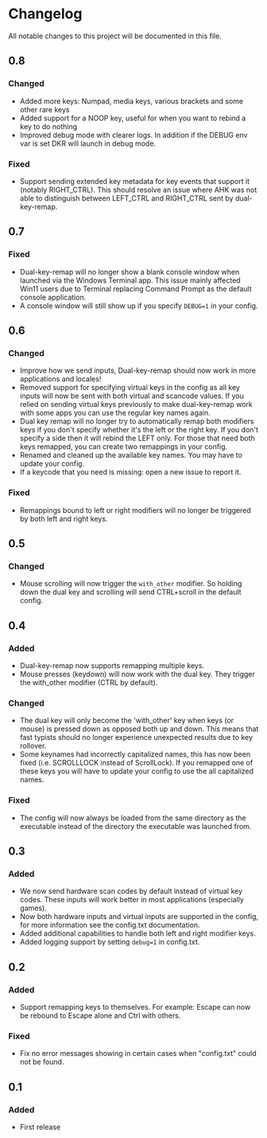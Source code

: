 # Changelog
All notable changes to this project will be documented in this file.

## 0.8
### Changed
- Added more keys: Numpad, media keys, various brackets and some other rare keys
- Added support for a NOOP key, useful for when you want to rebind a key to do nothing
- Improved debug mode with clearer logs. In addition if the DEBUG env var is set DKR will launch in debug mode.
### Fixed
- Support sending extended key metadata for key events that support it (notably RIGHT_CTRL). This should resolve an issue where AHK was not able to distinguish between LEFT_CTRL and RIGHT_CTRL sent by dual-key-remap.

## 0.7
### Fixed
- Dual-key-remap will no longer show a blank console window when launched via the Windows Terminal app. This issue mainly affected Win11 users due to Terminal replacing Command Prompt as the default console application.
- A console window will still show up if you specify `DEBUG=1` in your config.

## 0.6
### Changed
- Improve how we send inputs, Dual-key-remap should now work in more applications and locales!
- Removed support for specifying virtual keys in the config as all key inputs will now be sent with both virtual and scancode values. If you relied on sending virtual keys previously to make dual-key-remap work with some apps you can use the regular key names again.
- Dual key remap will no longer try to automatically remap both modifiers keys if you don't specify whether it's the left or the right key. If you don't specify a side then it will rebind the LEFT only. For those that need both keys remapped, you can create two remappings in your config.
- Renamed and cleaned up the available key names. You may have to update your config.
- If a keycode that you need is missing: open a new issue to report it.
### Fixed
- Remappings bound to left or right modifiers will no longer be triggered by both left and right keys.

## 0.5
### Changed
- Mouse scrolling will now trigger the `with_other` modifier. So holding down the dual key and scrolling will send CTRL+scroll in the default config.

## 0.4
### Added
- Dual-key-remap now supports remapping multiple keys.
- Mouse presses (keydown) will now work with the dual key. They trigger the with_other modifier (CTRL by default).
### Changed
- The dual key will only become the 'with_other' key when keys (or mouse) is pressed down as opposed both up and down. This means
  that fast typists should no longer experience unexpected results due to key rollover.
- Some keynames had incorrectly capitalized names, this has now been fixed (i.e. SCROLLLOCK instead of ScrollLock). If you remapped one
  of these keys you will have to update your config to use the all capitalized names.
### Fixed
- The config will now always be loaded from the same directory as the executable instead of the directory the executable was launched from.

## 0.3
### Added
- We now send hardware scan codes by default instead of virtual key codes. These inputs will work better in most applications (especially games).
- Now both hardware inputs and virtual inputs are supported in the config, for more information see the config.txt documentation.
- Added additional capabilities to handle both left and right modifier keys.
- Added logging support by setting `debug=1` in config.txt.

## 0.2
### Added
- Support remapping keys to themselves. For example: Escape can now be rebound to Escape alone and Ctrl with others.
### Fixed
- Fix no error messages showing in certain cases when "config.txt" could not be found.

## 0.1
### Added
- First release
